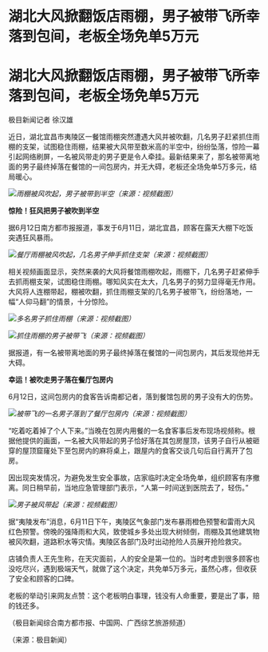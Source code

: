 # 湖北大风掀翻饭店雨棚，男子被带飞所幸落到包间，老板全场免单5万元

# 湖北大风掀翻饭店雨棚，男子被带飞所幸落到包间，老板全场免单5万元

极目新闻记者 徐汉雄

近日，湖北宜昌市夷陵区一餐馆雨棚突然遭遇大风并被吹翻，几名男子赶紧抓住雨棚的支架，试图稳住雨棚，结果被大风带至数米高的半空中，纷纷坠落，惊险一幕引起网络刷屏，一名被风带走的男子更是令人牵挂。最新结果来了，那名被带离地面的男子最终掉落在餐馆的一间包房内，并无大碍，老板还全场免单5万多元，结局暖心。

![](https://inews.gtimg.com/om_bt/OhbKPGVUkdWF3OahJNLM72WVpwTQEXIxhOA8XTNZWJmX4AA/1000)_雨棚被风吹起，男子被带到半空（来源：视频截图）_

**惊险！狂风把男子被吹到半空**

据6月12日南方都市报报道，事发于6月11日，湖北宜昌，顾客在露天大棚下吃饭突遇狂风暴雨。

![](https://inews.gtimg.com/om_bt/O57USUOK-9HE4T3tQQRhBgXxSof2FD2sMaoEVqRTKwQmMAA/1000)_餐厅雨棚被风吹起，几名男子伸手抓住支架（来源：视频截图）_

相关视频画面显示，突然来袭的大风将餐馆雨棚吹起，雨棚下，几名男子赶紧伸手去抓雨棚支架，试图稳住雨棚。哪知风实在太大，几名男子的努力显得毫无作用。大风将人连棚带起，棚被吹翻，抓住雨棚支架的几名男子被带飞，纷纷落地，一幅“人仰马翻”的情景，十分惊险。

![](https://inews.gtimg.com/om_bt/OMpLpq2mYaezmcwmLUwRhCoVCxJhkYiE9jO-6GuCuCC8oAA/1000)_多名男子抓住雨棚（来源：视频截图）_

![](https://inews.gtimg.com/om_bt/OsmYuDqvaHd0q39KdghpTpHq7umooR3FTpYrQXSNeRI7AAA/1000)_抓住雨棚的男子被带飞（来源：视频截图）_

据报道，有一名被带离地面的男子最终掉落在餐馆的一间包房内，其后发现他并无大碍。

**幸运！被吹走男子落在餐厅包房内**

6月12日，这间包房内的食客告诉南都记者，落到餐馆包房的男子没有大的伤势。

![](https://inews.gtimg.com/om_bt/OK9psKIC7WL6urlzRJj70GqEDopKPLoxtJTP2H9zWwGHUAA/1000)_被带飞的一名男子落到了餐厅包房内（来源：视频截图）_

“吃着吃着掉了个人下来。”当晚在包房内用餐的一名食客事后发布现场视频称。根据他提供的画面，一名被大风带起的男子恰好落在其包房屋顶，该男子自行从被砸穿的屋顶窟窿处下至包房内的麻将桌上，跟屋内的食客交谈几句后自行离开了包房。

因出现突发情况，为避免发生安全事故，店家临时决定全场免单，组织顾客有序撤离。同日稍早前，当地应急管理部门表示，“人第一时间送到医院去了，轻伤。”

![](https://inews.gtimg.com/om_bt/OoUqPh3n9OuI3JNc7lTHswR6hwNRnDsXz9VfwTjAsX1EsAA/1000)_男子被风带起（来源：视频截图）_

据“夷陵发布”消息，6月11日下午，夷陵区气象部门发布暴雨橙色预警和雷雨大风红色预警。傍晚的强降雨和大风，致使城乡多处出现大树倾倒，雨棚及其他建筑物被风吹翻，道路积水等灾情。夷陵区各部门及时出动抢险人员展开抢险救灾。

店铺负责人王先生称，在天灾面前，人的安全是第一位的。当时考虑到很多顾客也没吃尽兴，遇到极端天气，就做了这个决定，共免单5万多元，虽然心疼，但收获了安全和顾客的口碑。

老板的举动引来网友点赞：这个老板明白事理，钱没有人命重要，要是出了事，赔的钱还多。

（极目新闻综合南方都市报、中国网、广西综艺旅游频道）

（来源：极目新闻）

